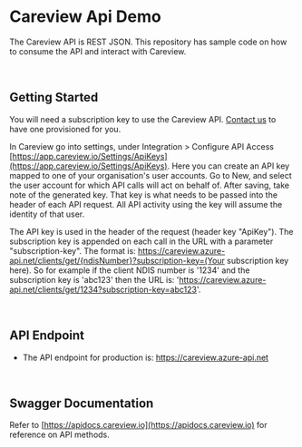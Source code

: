 # Careview Api Demo

The Careview API is REST JSON. This repository has sample code on how to consume the API and interact with Careview.

<br>

## Getting Started

You will need a subscription key to use the Careview API. [Contact us](http://www.careviewapp.com/contact-us) to have one provisioned for you.

In Careview go into settings, under Integration > Configure API Access [https://app.careview.io/Settings/ApiKeys](https://app.careview.io/Settings/ApiKeys). Here you can create an API key mapped to one of your organisation's user accounts. Go to New, and select the user account for which API calls will act on behalf of. After saving, take note of the generated key. That key is what needs to be passed into the header of each API request. All API activity using the key will assume the identity of that user.

The API key is used in the header of the request (header key "ApiKey"). The subscription key is appended on each call in the URL with a parameter "subscription-key". The format is: https://careview.azure-api.net/clients/get/{ndisNumber}?subscription-key=(Your subscription key here). So for example if the client NDIS number is '1234' and the subscription key is 'abc123' then the URL is: 'https://careview.azure-api.net/clients/get/1234?subscription-key=abc123'.

<br>

## API Endpoint
 
- The API endpoint for production is: https://careview.azure-api.net

<br>

## Swagger Documentation

Refer to [https://apidocs.careview.io](https://apidocs.careview.io) for reference on API methods.
